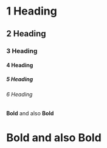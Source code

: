 # 1 Heading
## 2 Heading
### 3 Heading
#### 4 Heading
##### 5 Heading
###### 6 Heading

 __Bold__ and also **Bold**
 # __Bold__ and also **Bold**